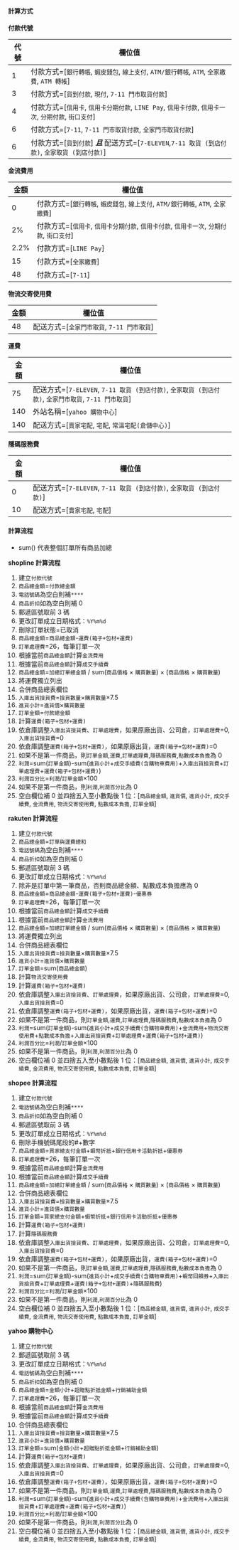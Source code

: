 #### 計算方式

**付款代號**

| 代號 | 欄位值                                                                                                |
| ---- | ----------------------------------------------------------------------------------------------------- |
| 1    | 付款方式=[`銀行轉帳`, `蝦皮錢包`, `線上支付`, `ATM/銀行轉帳`, `ATM`, `全家繳費`, `ATM 轉帳`]          |
| 3    | 付款方式=[`貨到付款`, `現付`, `7-11 門市取貨付款`]                                                    |
| 4    | 付款方式=[`信用卡`, `信用卡分期付款`, `LINE Pay`, `信用卡付款`, `信用卡一次`, `分期付款`, `街口支付`] |
| 6    | 付款方式=[`7-11`, `7-11 門市取貨付款`, `全家門市取貨付款`]                                            |
| 6    | 付款方式=[`貨到付款`] **_且_** 配送方式=[`7-ELEVEN`,`7-11 取貨 (到店付款)`, `全家取貨 (到店付款)`]    |

**金流費用**

| 金額 | 欄位值                                                                                    |
| ---- | ----------------------------------------------------------------------------------------- |
| 0    | 付款方式=[`銀行轉帳`, `蝦皮錢包`, `線上支付`, `ATM/銀行轉帳`, `ATM`, `全家繳費`]          |
| 2%   | 付款方式=[`信用卡`, `信用卡分期付款`, `信用卡付款`, `信用卡一次`, `分期付款`, `街口支付`] |
| 2.2% | 付款方式=[`LINE Pay`]                                                                     |
| 15   | 付款方式=[`全家繳費`]                                                                     |
| 48   | 付款方式=[`7-11`]                                                                         |

**物流交寄使用費**

| 金額 | 欄位值                                     |
| ---- | ------------------------------------------ |
| 48   | 配送方式=[`全家門市取貨`, `7-11 門市取貨`] |

**運費**

| 金額 | 欄位值                                                                                                |
| ---- | ----------------------------------------------------------------------------------------------------- |
| 75   | 配送方式=[`7-ELEVEN`, `7-11 取貨 (到店付款)`, `全家取貨 (到店付款)`, `全家門市取貨`, `7-11 門市取貨`] |
| 140  | 外站名稱=[`yahoo 購物中心`]                                                                           |
| 140  | 配送方式=[`賣家宅配`, `宅配`, `常溫宅配(倉儲中心)`]                                                   |

**隱碼服務費**

| 金額 | 欄位值                                                               |
| ---- | -------------------------------------------------------------------- |
| 0    | 配送方式=[`7-ELEVEN`, `7-11 取貨 (到店付款)`, `全家取貨 (到店付款)`] |
| 10   | 配送方式=[`賣家宅配`, `宅配`]                                        |

#### 計算流程

- sum() 代表整個訂單所有商品加總

**shopline 計算流程**

1. 建立`付款代號`
1. `商品總金額`=`付款總金額`
1. `電話號碼`為空白則補`****`
1. `商品折扣`如為空白則補 0
1. 郵遞區號取前 3 碼
1. 更改訂單成立日期格式：`%Y%m%d`
1. 刪除訂單狀態=已取消
1. `商品總金額`=`商品總金額`-`運費(箱子+包材+運費)`
1. `訂單處理費`=26，每筆訂單一次
1. 根據當前`商品總金額`計算`金流費用`
1. 根據當前`商品總金額`計算`成交手續費`
1. `商品總金額`=`加總訂單總金額` / sum(`商品價格` × `購買數量`) × (`商品價格` × `購買數量`)
1. 將運費獨立列出
1. 合併商品總表欄位
1. `入庫出貨撿貨費`=`撿貨數量`×`購買數量`×7.5
1. `進貨小計`=`進貨價`×`購買數量`
1. `訂單金額`=`付款總金額`
1. 計算`運費(箱子+包材+運費)`
1. 依倉庫調整`入庫出貨撿貨費`、`訂單處理費`，如果原廠出貨、公司倉，`訂單處理費`=0, `入庫出貨撿貨費`=0
1. 依倉庫調整`運費(箱子+包材+運費)`，如果原廠出貨，`運費(箱子+包材+運費)`=0
1. 如果不是第一件商品，則`訂單金額`,`運費`,`訂單處理費`,`隱碼服務費`,`點數成本負擔`為 0
1. `利潤`=sum(`訂單金額`)-sum(`進貨小計`+`成交手續費(含購物車費用)`+`入庫出貨撿貨費`+`訂單處理費`+`運費(箱子+包材+運費)`)
1. `利潤百分比`=`利潤`/`訂單金額`×100
1. 如果不是第一件商品，則`利潤`,`利潤百分比`為 0
1. 空白欄位補 0 並四捨五入至小數點後 1 位：[`商品總金額`, `進貨價`, `進貨小計`, `成交手續費`, `金流費用`, `物流交寄使用費`, `點數成本負擔`, `訂單金額`]

**rakuten 計算流程**

1. 建立`付款代號`
1. `商品總金額`=`訂單與運費總和`
1. `電話號碼`為空白則補`****`
1. `商品折扣`如為空白則補 0
1. 郵遞區號取前 3 碼
1. 更改訂單成立日期格式：`%Y%m%d`
1. 除非是訂單中第一筆商品，否則商品總金額、點數成本負擔應為 0
1. `商品總金額`=`商品總金額`-`運費(箱子+包材+運費)`-`優惠券`
1. `訂單處理費`=26，每筆訂單一次
1. 根據當前`商品總金額`計算`成交手續費`
1. 根據當前`商品總金額`計算`金流費用`
1. `商品總金額`=`加總訂單總金額` / sum(`商品價格` × `購買數量`) × (`商品價格` × `購買數量`)
1. 將運費獨立列出
1. 合併商品總表欄位
1. `入庫出貨撿貨費`=`撿貨數量`×`購買數量`×7.5
1. `進貨小計`=`進貨價`×`購買數量`
1. `訂單金額`=sum(`商品總金額`)
1. 計算`物流交寄使用費`
1. 計算`運費(箱子+包材+運費)`
1. 依倉庫調整`入庫出貨撿貨費`、`訂單處理費`，如果原廠出貨、公司倉，`訂單處理費`=0, `入庫出貨撿貨費`=0
1. 依倉庫調整`運費(箱子+包材+運費)`，如果原廠出貨，`運費(箱子+包材+運費)`=0
1. 如果不是第一件商品，則`訂單金額`,`運費`,`訂單處理費`,`隱碼服務費`,`點數成本負擔`為 0
1. `利潤`=sum(`訂單金額`)-sum(`進貨小計`+`成交手續費(含購物車費用)`+`金流費用`+`物流交寄使用費`+`點數成本負擔`+`入庫出貨撿貨費`+`訂單處理費`+`運費(箱子+包材+運費)`)
1. `利潤百分比`=`利潤`/`訂單金額`×100
1. 如果不是第一件商品，則`利潤`,`利潤百分比`為 0
1. 空白欄位補 0 並四捨五入至小數點後 1 位：[`商品總金額`, `進貨價`, `進貨小計`, `成交手續費`, `金流費用`, `物流交寄使用費`, `點數成本負擔`, `訂單金額`]

**shopee 計算流程**

1. 建立`付款代號`
1. `電話號碼`為空白則補`****`
1. `商品折扣`如為空白則補 0
1. 郵遞區號取前 3 碼
1. 更改訂單成立日期格式：`%Y%m%d`
1. 刪除手機號碼尾段的#+數字
1. `商品總金額`=`買家總支付金額`+`蝦幣折抵`+`銀行信用卡活動折抵`+`優惠券`
1. `訂單處理費`=26，每筆訂單一次
1. 根據當前`商品總金額`計算`金流費用`
1. 根據當前`商品總金額`計算`成交手續費`
1. `商品總金額`=`加總訂單總金額` / sum(`商品價格` × `購買數量`) × (`商品價格` × `購買數量`)
1. 合併商品總表欄位
1. `入庫出貨撿貨費`=`撿貨數量`×`購買數量`×7.5
1. `進貨小計`=`進貨價`×`購買數量`
1. `訂單金額`=`買家總支付金額`+`蝦幣折抵`+`銀行信用卡活動折抵`+`優惠券`
1. 計算`運費(箱子+包材+運費)`
1. 計算`隱碼服務費`
1. 依倉庫調整`入庫出貨撿貨費`、`訂單處理費`，如果原廠出貨、公司倉，`訂單處理費`=0, `入庫出貨撿貨費`=0
1. 依倉庫調整`運費(箱子+包材+運費)`，如果原廠出貨，`運費(箱子+包材+運費)`=0
1. 如果不是第一件商品，則`訂單金額`,`運費`,`訂單處理費`,`隱碼服務費`,`點數成本負擔`為 0
1. `利潤`=sum(`訂單金額`)-sum(`進貨小計`+`成交手續費(含購物車費用)`+`蝦幣回饋券`+`入庫出貨撿貨費`+`訂單處理費`+`運費(箱子+包材+運費)`+`隱碼服務費`)
1. `利潤百分比`=`利潤`/`訂單金額`×100
1. 如果不是第一件商品，則`利潤`,`利潤百分比`為 0
1. 空白欄位補 0 並四捨五入至小數點後 1 位：[`商品總金額`, `進貨價`, `進貨小計`, `成交手續費`, `金流費用`, `物流交寄使用費`, `點數成本負擔`, `訂單金額`]

**yahoo 購物中心**

1. 建立`付款代號`
1. 郵遞區號取前 3 碼
1. 更改訂單成立日期格式：`%Y%m%d`
1. `電話號碼`為空白則補`****`
1. `商品折扣`如為空白則補 0
1. `商品總金額`=`金額小計`+`超贈點折抵金額`+`行銷補助金額`
1. `訂單處理費`=26，每筆訂單一次
1. 根據當前`商品總金額`計算`金流費用`
1. 根據當前`商品總金額`計算`成交手續費`
1. 合併商品總表欄位
1. `入庫出貨撿貨費`=`撿貨數量`×`購買數量`×7.5
1. `進貨小計`=`進貨價`×`購買數量`
1. `訂單金額`=sum(`金額小計`+`超贈點折抵金額`+`行銷補助金額`)
1. 計算`運費(箱子+包材+運費)`
1. 依倉庫調整`入庫出貨撿貨費`、`訂單處理費`，如果原廠出貨、公司倉，`訂單處理費`=0, `入庫出貨撿貨費`=0
1. 依倉庫調整`運費(箱子+包材+運費)`，如果原廠出貨，`運費(箱子+包材+運費)`=0
1. 如果不是第一件商品，則`訂單金額`,`運費`,`訂單處理費`,`隱碼服務費`,`點數成本負擔`為 0
1. `利潤`=sum(`訂單金額`)-sum(`進貨小計`+`成交手續費(含購物車費用)`+`金流費用`+`入庫出貨撿貨費`+`訂單處理費`+`運費(箱子+包材+運費)`)
1. `利潤百分比`=`利潤`/`訂單金額`×100
1. 如果不是第一件商品，則`利潤`,`利潤百分比`為 0
1. 空白欄位補 0 並四捨五入至小數點後 1 位：[`商品總金額`, `進貨價`, `進貨小計`, `成交手續費`, `金流費用`, `物流交寄使用費`, `點數成本負擔`, `訂單金額`]
